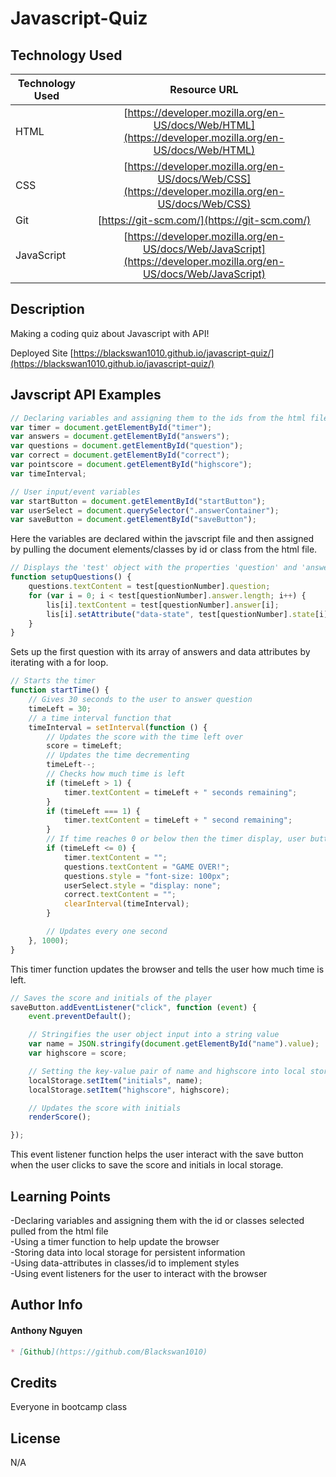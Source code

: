 # Javascript-Quiz

## Technology Used

| Technology Used         | Resource URL           | 
| ------------- |:-------------:| 
| HTML    | [https://developer.mozilla.org/en-US/docs/Web/HTML](https://developer.mozilla.org/en-US/docs/Web/HTML) | 
| CSS     | [https://developer.mozilla.org/en-US/docs/Web/CSS](https://developer.mozilla.org/en-US/docs/Web/CSS)      |   
| Git | [https://git-scm.com/](https://git-scm.com/)     | 
| JavaScript | [https://developer.mozilla.org/en-US/docs/Web/JavaScript](https://developer.mozilla.org/en-US/docs/Web/JavaScript)  |

## Description

Making a coding quiz about Javascript with API!

Deployed Site [https://blackswan1010.github.io/javascript-quiz/](https://blackswan1010.github.io/javascript-quiz/)

## Javscript API Examples

```js
// Declaring variables and assigning them to the ids from the html file
var timer = document.getElementById("timer");
var answers = document.getElementById("answers");
var questions = document.getElementById("question");
var correct = document.getElementById("correct");
var pointscore = document.getElementById("highscore");
var timeInterval;

// User input/event variables
var startButton = document.getElementById("startButton");
var userSelect = document.querySelector(".answerContainer");
var saveButton = document.getElementById("saveButton");
```
Here the variables are declared within the javscript file and then assigned by pulling the document elements/classes by id or class from the html file.


```js
// Displays the 'test' object with the properties 'question' and 'answer'
function setupQuestions() {
    questions.textContent = test[questionNumber].question;
    for (var i = 0; i < test[questionNumber].answer.length; i++) {
        lis[i].textContent = test[questionNumber].answer[i];
        lis[i].setAttribute("data-state", test[questionNumber].state[i]);
    }
}
```
Sets up the first question with its array of answers and data attributes by iterating with a for loop.


```js
// Starts the timer
function startTime() {
    // Gives 30 seconds to the user to answer question
    timeLeft = 30;
    // a time interval function that 
    timeInterval = setInterval(function () {
        // Updates the score with the time left over
        score = timeLeft;
        // Updates the time decrementing
        timeLeft--;
        // Checks how much time is left
        if (timeLeft > 1) {
            timer.textContent = timeLeft + " seconds remaining";
        }
        if (timeLeft === 1) {
            timer.textContent = timeLeft + " second remaining";
        }
        // If time reaches 0 or below then the timer display, user buttons, and alert text disappears and timer stops 
        if (timeLeft <= 0) {
            timer.textContent = "";
            questions.textContent = "GAME OVER!";
            questions.style = "font-size: 100px";
            userSelect.style = "display: none";
            correct.textContent = "";
            clearInterval(timeInterval);
        }

        // Updates every one second
    }, 1000);
}
```
This timer function updates the browser and tells the user how much time is left.


```js
// Saves the score and initials of the player
saveButton.addEventListener("click", function (event) {
    event.preventDefault();

    // Stringifies the user object input into a string value
    var name = JSON.stringify(document.getElementById("name").value);
    var highscore = score;

    // Setting the key-value pair of name and highscore into local storage
    localStorage.setItem("initials", name);
    localStorage.setItem("highscore", highscore);

    // Updates the score with initials
    renderScore();

});
```
This event listener function helps the user interact with the save button when the user clicks to save the score and initials in local storage.


## Learning Points

-Declaring variables and assigning them with the id or classes selected pulled from the html file
<br/>
-Using a timer function to help update the browser
<br/>
-Storing data into local storage for persistent information
<br/>
-Using data-attributes in classes/id to implement styles 
<br/>
-Using event listeners for the user to interact with the browser


## Author Info

#### Anthony Nguyen
```md
* [Github](https://github.com/Blackswan1010)
```

## Credits

Everyone in bootcamp class

## License

N/A